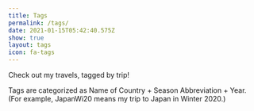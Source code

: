 ```yaml
---
title: Tags
permalink: /tags/
date: 2021-01-15T05:42:40.575Z
show: true
layout: tags
icon: fa-tags
---
```

Check out my travels, tagged by trip! 

Tags are categorized as Name of Country + Season Abbreviation + Year. (For example, JapanWi20 means my trip to Japan in Winter 2020.)